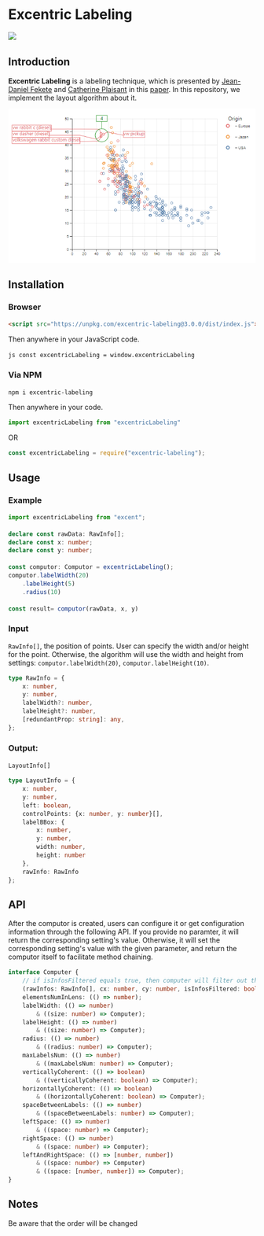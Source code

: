 # Excentric Labeling

[![](https://img.shields.io/npm/l/excentric-labeling?registry_uri=https%3A%2F%2Fregistry.npmjs.com)](https://github.com/VirusPC/excentric-labeling/blob/master/LICENSE)

## Introduction

**Excentric Labeling** is a labeling technique, which is presented by [Jean-Daniel Fekete](https://scholar.google.com/citations?user=PMZ3h7sAAAAJ&hl=en&oi=sra) and [Catherine Plaisant](https://scholar.google.com/citations?user=VnwWgwIAAAAJ&hl=en&oi=sra) in this [paper](https://dl.acm.org/doi/abs/10.1145/302979.303148). In this repository, we implement the layout algorithm about it.

![demo](https://raw.githubusercontent.com/VirusPC/excentric-labeling/master/readme-images/demo.png)

## Installation

### Browser

```html
<script src="https://unpkg.com/excentric-labeling@3.0.0/dist/index.js"></script>
```

Then anywhere in your JavaScript code.

`js
const excentricLabeling = window.excentricLabeling
`

### Via NPM

`npm i excentric-labeling`

Then anywhere in your code.

```js
import excentricLabeling from "excentricLabeling"
```

OR

```js
const excentricLabeling = require("excentric-labeling");
```

## Usage

### Example

```ts
import excentricLabeling from "excent";

declare const rawData: RawInfo[];
declare const x: number;
declare const y: number;

const computor: Computor = excentricLabeling();
computor.labelWidth(20)
    .labelHeight(5)
    .radius(10)

const result= computor(rawData, x, y)
```

### Input

`RawInfo[]`, the position of points. User can specify the width and/or height for the point. Otherwise, the algorithm will use the width and height from settings: `computor.labelWidth(20)`, `computor.labelHeight(10)`.

```ts
type RawInfo = {
    x: number,
    y: number,
    labelWidth?: number,
    labelHeight?: number,
    [redundantProp: string]: any,
};
```

### Output:

`LayoutInfo[]`

```ts
type LayoutInfo = {
    x: number,
    y: number,
    left: boolean,
    controlPoints: {x: number, y: number}[],
    labelBBox: {
        x: number,
        y: number,
        width: number,
        height: number
    },
    rawInfo: RawInfo
};
```

## API

After the computor is created, users can configure it or get configuration information through the following API. If you provide no paramter, it will return the corresponding setting's value. Otherwise, it will set the corresponding setting's value with the given parameter, and return the computor itself to facilitate method chaining.

```ts
interface Computer {
    // if isInfosFiltered equals true, then computer will filter out the elements outside the lens
    (rawInfos: RawInfo[], cx: number, cy: number, isInfosFiltered: boolean): LayoutInfo[];
    elementsNumInLens: (() => number);
    labelWidth: (() => number)
        & ((size: number) => Computer);
    labelHeight: (() => number)
        & ((size: number) => Computer);
    radius: (() => number)
        & ((radius: number) => Computer);
    maxLabelsNum: (() => number)
        & ((maxLabelsNum: number) => Computer);
    verticallyCoherent: (() => boolean)
        & ((verticallyCoherent: boolean) => Computer);
    horizontallyCoherent: (() => boolean)
        & ((horizontallyCoherent: boolean) => Computer);
    spaceBetweenLabels: (() => number)
        & ((spaceBetweenLabels: number) => Computer);
    leftSpace: (() => number)
        & ((space: number) => Computer);
    rightSpace: (() => number)
        & ((space: number) => Computer);
    leftAndRightSpace: (() => [number, number])
        & ((space: number) => Computer) 
        & ((space: [number, number]) => Computer);
}

```

## Notes

Be aware that the order will be changed
